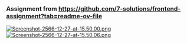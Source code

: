 ### Assignment from https://github.com/7-solutions/frontend-assignment?tab=readme-ov-file

[![Screenshot-2566-12-27-at-15.50.00.png](https://img2.pic.in.th/pic/Screenshot-2566-12-27-at-15.50.00.png)](https://pic.in.th/image/ZvidPD)
[![Screenshot-2566-12-27-at-15.50.06.png](https://img5.pic.in.th/file/secure-sv1/Screenshot-2566-12-27-at-15.50.06.png)](https://pic.in.th/image/ZviZWM)
